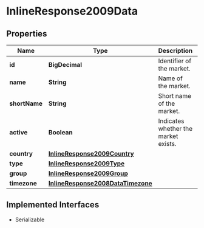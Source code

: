 

# InlineResponse2009Data


## Properties

Name | Type | Description | Notes
------------ | ------------- | ------------- | -------------
**id** | **BigDecimal** | Identifier of the market. |  [optional]
**name** | **String** | Name of the market. |  [optional]
**shortName** | **String** | Short name of the market. |  [optional]
**active** | **Boolean** | Indicates whether the market exists. |  [optional]
**country** | [**InlineResponse2009Country**](InlineResponse2009Country.md) |  |  [optional]
**type** | [**InlineResponse2009Type**](InlineResponse2009Type.md) |  |  [optional]
**group** | [**InlineResponse2009Group**](InlineResponse2009Group.md) |  |  [optional]
**timezone** | [**InlineResponse2008DataTimezone**](InlineResponse2008DataTimezone.md) |  |  [optional]


## Implemented Interfaces

* Serializable


